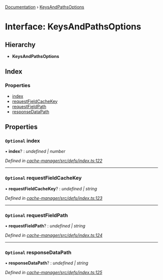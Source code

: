 [Documentation](../README.md) › [KeysAndPathsOptions](keysandpathsoptions.md)

# Interface: KeysAndPathsOptions

## Hierarchy

* **KeysAndPathsOptions**

## Index

### Properties

* [index](keysandpathsoptions.md#optional-index)
* [requestFieldCacheKey](keysandpathsoptions.md#optional-requestfieldcachekey)
* [requestFieldPath](keysandpathsoptions.md#optional-requestfieldpath)
* [responseDataPath](keysandpathsoptions.md#optional-responsedatapath)

## Properties

### `Optional` index

• **index**? : *undefined | number*

*Defined in [cache-manager/src/defs/index.ts:122](https://github.com/badbatch/graphql-box/blob/db0ab9f/packages/cache-manager/src/defs/index.ts#L122)*

___

### `Optional` requestFieldCacheKey

• **requestFieldCacheKey**? : *undefined | string*

*Defined in [cache-manager/src/defs/index.ts:123](https://github.com/badbatch/graphql-box/blob/db0ab9f/packages/cache-manager/src/defs/index.ts#L123)*

___

### `Optional` requestFieldPath

• **requestFieldPath**? : *undefined | string*

*Defined in [cache-manager/src/defs/index.ts:124](https://github.com/badbatch/graphql-box/blob/db0ab9f/packages/cache-manager/src/defs/index.ts#L124)*

___

### `Optional` responseDataPath

• **responseDataPath**? : *undefined | string*

*Defined in [cache-manager/src/defs/index.ts:125](https://github.com/badbatch/graphql-box/blob/db0ab9f/packages/cache-manager/src/defs/index.ts#L125)*
